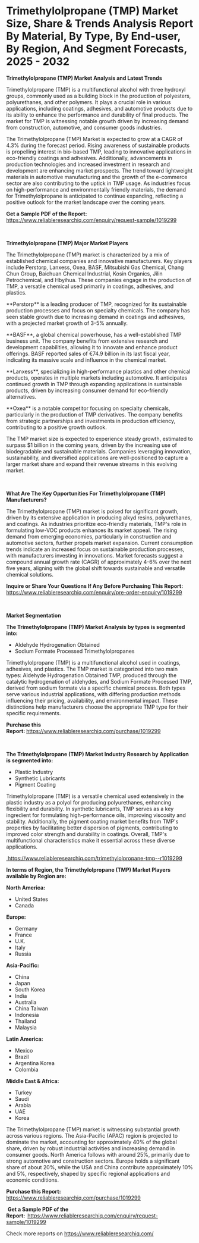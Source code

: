<p><h1>Trimethylolpropane (TMP) Market Size, Share & Trends Analysis Report By Material, By Type, By End-user, By Region, And Segment Forecasts, 2025 - 2032</h1></p><p><strong>Trimethylolpropane (TMP) Market Analysis and Latest Trends</strong></p>
<p><p>Trimethylolpropane (TMP) is a multifunctional alcohol with three hydroxyl groups, commonly used as a building block in the production of polyesters, polyurethanes, and other polymers. It plays a crucial role in various applications, including coatings, adhesives, and automotive products due to its ability to enhance the performance and durability of final products. The market for TMP is witnessing notable growth driven by increasing demand from construction, automotive, and consumer goods industries.</p><p>The Trimethylolpropane (TMP) Market is expected to grow at a CAGR of 4.3% during the forecast period. Rising awareness of sustainable products is propelling interest in bio-based TMP, leading to innovative applications in eco-friendly coatings and adhesives. Additionally, advancements in production technologies and increased investment in research and development are enhancing market prospects. The trend toward lightweight materials in automotive manufacturing and the growth of the e-commerce sector are also contributing to the uptick in TMP usage. As industries focus on high-performance and environmentally friendly materials, the demand for Trimethylolpropane is anticipated to continue expanding, reflecting a positive outlook for the market landscape over the coming years.</p></p>
<p><strong>Get a Sample PDF of the Report:&nbsp;</strong> <a href="https://www.reliableresearchiq.com/enquiry/request-sample/1019299?utm_campaign=2319&utm_medium=2&utm_source=Github&utm_content=ia&utm_term=21032025&utm_id=trimethylolpropane-tmp">https://www.reliableresearchiq.com/enquiry/request-sample/1019299</a></p>
<p>&nbsp;</p>
<p><strong>Trimethylolpropane (TMP) Major Market Players</strong></p>
<p><p>The Trimethylolpropane (TMP) market is characterized by a mix of established chemical companies and innovative manufacturers. Key players include Perstorp, Lanxess, Oxea, BASF, Mitsubishi Gas Chemical, Chang Chun Group, Baichuan Chemical Industrial, Kosin Organics, Jilin Petrochemical, and Hbyihua. These companies engage in the production of TMP, a versatile chemical used primarily in coatings, adhesives, and plastics.</p><p>**Perstorp** is a leading producer of TMP, recognized for its sustainable production processes and focus on specialty chemicals. The company has seen stable growth due to increasing demand in coatings and adhesives, with a projected market growth of 3-5% annually.</p><p>**BASF**, a global chemical powerhouse, has a well-established TMP business unit. The company benefits from extensive research and development capabilities, allowing it to innovate and enhance product offerings. BASF reported sales of €74.9 billion in its last fiscal year, indicating its massive scale and influence in the chemical market.</p><p>**Lanxess**, specializing in high-performance plastics and other chemical products, operates in multiple markets including automotive. It anticipates continued growth in TMP through expanding applications in sustainable products, driven by increasing consumer demand for eco-friendly alternatives.</p><p>**Oxea** is a notable competitor focusing on specialty chemicals, particularly in the production of TMP derivatives. The company benefits from strategic partnerships and investments in production efficiency, contributing to a positive growth outlook.</p><p>The TMP market size is expected to experience steady growth, estimated to surpass $1 billion in the coming years, driven by the increasing use of biodegradable and sustainable materials. Companies leveraging innovation, sustainability, and diversified applications are well-positioned to capture a larger market share and expand their revenue streams in this evolving market.</p></p>
<p>&nbsp;</p>
<p><strong>What Are The Key Opportunities For Trimethylolpropane (TMP) Manufacturers?</strong></p>
<p><p>The Trimethylolpropane (TMP) market is poised for significant growth, driven by its extensive application in producing alkyd resins, polyurethanes, and coatings. As industries prioritize eco-friendly materials, TMP's role in formulating low-VOC products enhances its market appeal. The rising demand from emerging economies, particularly in construction and automotive sectors, further propels market expansion. Current consumption trends indicate an increased focus on sustainable production processes, with manufacturers investing in innovations. Market forecasts suggest a compound annual growth rate (CAGR) of approximately 4-6% over the next five years, aligning with the global shift towards sustainable and versatile chemical solutions.</p></p>
<p><strong>Inquire or Share Your Questions If Any Before Purchasing This Report:</strong> <a href="https://www.reliableresearchiq.com/enquiry/pre-order-enquiry/1019299?utm_campaign=2319&utm_medium=2&utm_source=Github&utm_content=ia&utm_term=21032025&utm_id=trimethylolpropane-tmp">https://www.reliableresearchiq.com/enquiry/pre-order-enquiry/1019299</a></p>
<p>&nbsp;</p>
<p><strong>Market Segmentation</strong></p>
<p><strong>The Trimethylolpropane (TMP) Market Analysis by types is segmented into:</strong></p>
<p><ul><li>Aldehyde Hydrogenation Obtained</li><li>Sodium Formate Processed Trimethylolpropanes</li></ul></p>
<p><p>Trimethylolpropane (TMP) is a multifunctional alcohol used in coatings, adhesives, and plastics. The TMP market is categorized into two main types: Aldehyde Hydrogenation Obtained TMP, produced through the catalytic hydrogenation of aldehydes, and Sodium Formate Processed TMP, derived from sodium formate via a specific chemical process. Both types serve various industrial applications, with differing production methods influencing their pricing, availability, and environmental impact. These distinctions help manufacturers choose the appropriate TMP type for their specific requirements.</p></p>
<p><strong>Purchase this Report:&nbsp;</strong><a href="https://www.reliableresearchiq.com/purchase/1019299?utm_campaign=2319&utm_medium=2&utm_source=Github&utm_content=ia&utm_term=21032025&utm_id=trimethylolpropane-tmp">https://www.reliableresearchiq.com/purchase/1019299</a></p>
<p>&nbsp;</p>
<p><strong>The Trimethylolpropane (TMP) Market Industry Research by Application is segmented into:</strong></p>
<p><ul><li>Plastic Industry</li><li>Synthetic Lubricants</li><li>Pigment Coating</li></ul></p>
<p><p>Trimethylolpropane (TMP) is a versatile chemical used extensively in the plastic industry as a polyol for producing polyurethanes, enhancing flexibility and durability. In synthetic lubricants, TMP serves as a key ingredient for formulating high-performance oils, improving viscosity and stability. Additionally, the pigment coating market benefits from TMP's properties by facilitating better dispersion of pigments, contributing to improved color strength and durability in coatings. Overall, TMP's multifunctional characteristics make it essential across these diverse applications.</p></p>
<p><a href="https://www.reliableresearchiq.com/trimethylolpropane-tmp--r1019299?utm_campaign=2319&utm_medium=2&utm_source=Github&utm_content=ia&utm_term=21032025&utm_id=trimethylolpropane-tmp">&nbsp;https://www.reliableresearchiq.com/trimethylolpropane-tmp--r1019299</a></p>
<p><strong>In terms of Region, the Trimethylolpropane (TMP) Market Players available by Region are:</strong></p>
<p>
    <p> <strong> North America: </strong>
        <ul>
            <li>United States</li>
            <li>Canada</li>
        </ul>
        </p> 
    <p> <strong> Europe: </strong>
        <ul>
            <li>Germany</li>
            <li>France</li>
            <li>U.K.</li>
            <li>Italy</li>
            <li>Russia</li>
        </ul>
        </p> 
    <p> <strong> Asia-Pacific: </strong>
        <ul>
            <li>China</li>
            <li>Japan</li>
            <li>South Korea</li>
            <li>India</li>
            <li>Australia</li>
            <li>China Taiwan</li>
            <li>Indonesia</li>
            <li>Thailand</li>
            <li>Malaysia</li>
        </ul>
        </p> 
    <p> <strong> Latin America: </strong>
        <ul>
            <li>Mexico</li>
            <li>Brazil</li>
            <li>Argentina Korea</li>
            <li>Colombia</li>
        </ul>
        </p> 
    <p> <strong> Middle East & Africa: </strong>
        <ul>
            <li>Turkey</li>
            <li>Saudi</li>
            <li>Arabia</li>
            <li>UAE</li>
            <li>Korea</li>
        </ul>
    </p>
    </p>
<p><p>The Trimethylolpropane (TMP) market is witnessing substantial growth across various regions. The Asia-Pacific (APAC) region is projected to dominate the market, accounting for approximately 40% of the global share, driven by robust industrial activities and increasing demand in consumer goods. North America follows with around 25%, primarily due to strong automotive and construction sectors. Europe holds a significant share of about 20%, while the USA and China contribute approximately 10% and 5%, respectively, shaped by specific regional applications and economic conditions.</p></p>
<p><strong>Purchase this Report: </strong><a href="https://www.reliableresearchiq.com/purchase/1019299?utm_campaign=2319&utm_medium=2&utm_source=Github&utm_content=ia&utm_term=21032025&utm_id=trimethylolpropane-tmp">https://www.reliableresearchiq.com/purchase/1019299</a></p>
<p>&nbsp;<strong>Get a Sample PDF of the Report:&nbsp;&nbsp;</strong><a href="https://www.reliableresearchiq.com/enquiry/request-sample/1019299?utm_campaign=2319&utm_medium=2&utm_source=Github&utm_content=ia&utm_term=21032025&utm_id=trimethylolpropane-tmp">https://www.reliableresearchiq.com/enquiry/request-sample/1019299</a></p>
<p><strong></strong></p>
<p>Check more reports on <a href="https://www.reliableresearchiq.com/?utm_campaign=2319&utm_medium=2&utm_source=Github&utm_content=ia&utm_term=21032025&utm_id=trimethylolpropane-tmp">https://www.reliableresearchiq.com/</a></p>